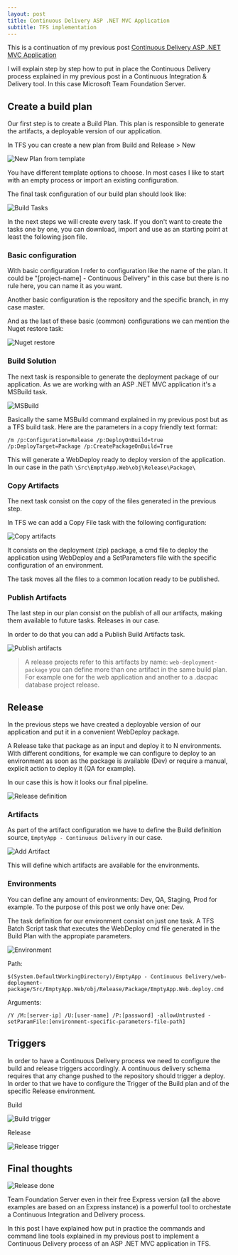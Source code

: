 ```yaml
---
layout: post
title: Continuous Delivery ASP .NET MVC Application
subtitle: TFS implementation
---
```


This is a continuation of my previous post [Continuous Delivery ASP .NET MVC Application](https://mamcer.github.com/)

I will explain step by step how to put in place the Continuous Delivery process explained in my previous post in a Continuous Integration & Delivery tool. In this case Microsoft Team Foundation Server.

## Create a build plan

Our first step is to create a Build Plan. This plan is responsible to generate the artifacts, a deployable version of our application.

In TFS you can create a new plan from Build and Release > New 

![New Plan from template](../img/2018-04-21-continuous-delivery-mvc-parameters-tfs/01-new-plan.png)

You have different template options to choose. In most cases I like to start with an empty process or import an existing configuration.

The final task configuration of our build plan should look like: 

![Build Tasks](../img/2018-04-21-continuous-delivery-mvc-parameters-tfs/06-all-tasks.png)

In the next steps we will create every task. If you don't want to create the tasks one by one, you can download, import and use as an starting point at least the following json file. 

### Basic configuration

With basic configuration I refer to configuration like the name of the plan. It could be "[project-name] - Continuous Delivery" in this case but there is no rule here, you can name it as you want.

Another basic configuration is the repository and the specific branch, in my case master.

And as the last of these basic (common) configurations we can mention the Nuget restore task:

![Nuget restore](../img/2018-04-21-continuous-delivery-mvc-parameters-tfs/02-nuget.png)

### Build Solution

The next task is responsible to generate the deployment package of our application. As we are working with an ASP .NET MVC application it's a MSBuild task.

![MSBuild](../img/2018-04-21-continuous-delivery-mvc-parameters-tfs/03-msbuild.png)

Basically the same MSBuild command explained in my previous post but as a TFS build task. Here are the parameters in a copy friendly text format:

    /m /p:Configuration=Release /p:DeployOnBuild=true /p:DeployTarget=Package /p:CreatePackageOnBuild=True

This will generate a WebDeploy ready to deploy version of the application. In our case in the path `\Src\EmptyApp.Web\obj\Release\Package\`

### Copy Artifacts

The next task consist on the copy of the files generated in the previous step.

In TFS we can add a Copy File task with the following configuration:

![Copy artifacts](../img/2018-04-21-continuous-delivery-mvc-parameters-tfs/04-copy-files.png)

It consists on the deployment (zip) package, a cmd file to deploy the application using WebDeploy and a SetParameters file with the specific configuration of an environment.

The task moves all the files to a common location ready to be published.

### Publish Artifacts

The last step in our plan consist on the publish of all our artifacts, making them available to future tasks. Releases in our case.

In order to do that you can add a Publish Build Artifacts task.

![Publish artifacts](../img/2018-04-21-continuous-delivery-mvc-parameters-tfs/05-publish-artifacts.png)

> A release projects refer to this artifacts by name: `web-deployment-package` you can define more than one artifact in the same build plan. For example one for the web application and another to a .dacpac database project release.

## Release 

In the previous steps we have created a deployable version of our application and put it in a convenient WebDeploy package.

A Release take that package as an input and deploy it to N environments. With different conditions, for example we can configure to deploy to an environment as soon as the package is available (Dev) or require a manual, explicit action to deploy it (QA for example).

In our case this is how it looks our final pipeline. 

![Release definition](../img/2018-04-21-continuous-delivery-mvc-parameters-tfs/08-release-definition.png)

### Artifacts 

As part of the artifact configuration we have to define the Build definition source, `EmptyApp - Continuous Delivery` in our case.

![Add Artifact](../img/2018-04-21-continuous-delivery-mvc-parameters-tfs/10-artifacts.png)

This will define which artifacts are available for the environments.

### Environments

You can define any amount of environments: Dev, QA, Staging, Prod for example. To the purpose of this post we only have one: Dev.

The task definition for our environment consist on just  one task. A TFS Batch Script task that executes the WebDeploy cmd file generated in the Build Plan with the appropiate parameters. 

![Environment](../img/2018-04-21-continuous-delivery-mvc-parameters-tfs/11-deploy-web.png)

Path:

    $(System.DefaultWorkingDirectory)/EmptyApp - Continuous Delivery/web-deployment-package/Src/EmptyApp.Web/obj/Release/Package/EmptyApp.Web.deploy.cmd

Arguments:

    /Y /M:[server-ip] /U:[user-name] /P:[password] -allowUntrusted -setParamFile:[environment-specific-parameters-file-path]

## Triggers

In order to have a Continuous Delivery process we need to configure the build and release triggers accordingly.  A continuous delivery schema requires that any change pushed to the repository should trigger a deploy. In order to that we have to configure the Trigger of the Build plan and of the specific Release environment.

Build

![Build trigger](../img/2018-04-21-continuous-delivery-mvc-parameters-tfs/07-build-trigger.png)

Release

![Release trigger](../img/2018-04-21-continuous-delivery-mvc-parameters-tfs/09-release-trigger.png)

## Final thoughts

![Release done](../img/2018-04-21-continuous-delivery-mvc-parameters-tfs/12-release-done.png)

Team Foundation Server even in their free Express version (all the above examples are based on an Express instance) is a powerful tool to orchestate a Continuous Integration and Delivery process. 

In this post I have explained how put in practice the commands and command line tools explained in my previous post to implement a Continuous Delivery process of an ASP .NET MVC application in TFS.
